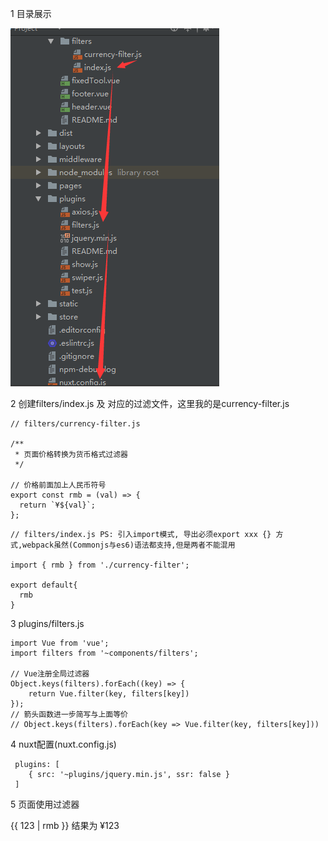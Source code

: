 

1 目录展示

![](/assets/filter.png)

2 创建filters/index.js 及 对应的过滤文件，这里我的是currency-filter.js

    // filters/currency-filter.js

    /**
     * 页面价格转换为货币格式过滤器
     */

    // 价格前面加上人民币符号
    export const rmb = (val) => {
      return `¥${val}`;
    };


```
// filters/index.js PS: 引入import模式, 导出必须export xxx {} 方式,webpack虽然(Commonjs与es6)语法都支持,但是两者不能混用

import { rmb } from './currency-filter';

export default{
  rmb
}
```

3 plugins/filters.js 

```
import Vue from 'vue';
import filters from '~components/filters';

// Vue注册全局过滤器
Object.keys(filters).forEach((key) => {
    return Vue.filter(key, filters[key])
});
// 箭头函数进一步简写与上面等价
// Object.keys(filters).forEach(key => Vue.filter(key, filters[key]))
```

4 nuxt配置\(nuxt.config.js\) 

```
 plugins: [
    { src: '~plugins/jquery.min.js', ssr: false }
 ]
```

5 页面使用过滤器 

{{ 123 \| rmb }}  结果为 ¥123

